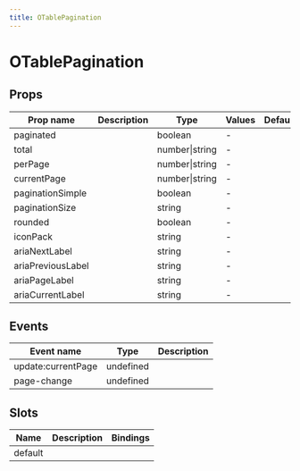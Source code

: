 ```yaml
---
title: OTablePagination
---
```


# OTablePagination

## Props

| Prop name         | Description | Type           | Values | Default |
| ----------------- | ----------- | -------------- | ------ | ------- |
| paginated         |             | boolean        | -      |         |
| total             |             | number\|string | -      |         |
| perPage           |             | number\|string | -      |         |
| currentPage       |             | number\|string | -      |         |
| paginationSimple  |             | boolean        | -      |         |
| paginationSize    |             | string         | -      |         |
| rounded           |             | boolean        | -      |         |
| iconPack          |             | string         | -      |         |
| ariaNextLabel     |             | string         | -      |         |
| ariaPreviousLabel |             | string         | -      |         |
| ariaPageLabel     |             | string         | -      |         |
| ariaCurrentLabel  |             | string         | -      |         |

## Events

| Event name         | Type      | Description |
| ------------------ | --------- | ----------- |
| update:currentPage | undefined |
| page-change        | undefined |

## Slots

| Name    | Description | Bindings |
| ------- | ----------- | -------- |
| default |             |          |
